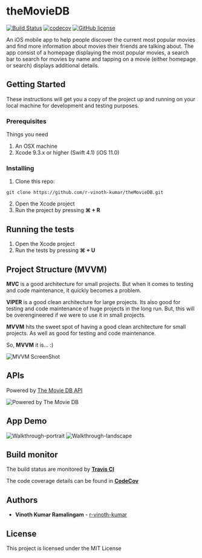 # theMovieDB

[![Build Status](https://travis-ci.com/r-vinoth-kumar/theMovieDB.svg?branch=master)](https://travis-ci.com/r-vinoth-kumar/theMovieDB)
[![codecov](https://codecov.io/gh/r-vinoth-kumar/theMovieDB/branch/master/graph/badge.svg)](https://codecov.io/gh/r-vinoth-kumar/theMovieDB)
[![GitHub license](https://img.shields.io/github/license/mashape/apistatus.svg)](https://github.com/r-vinoth-kumar/theMovieDB)


An iOS mobile app to help people discover the current most popular movies and find more information about movies their friends are talking about. The app consist of a homepage displaying the most popular movies, a search bar to search for movies by name and tapping on a movie (either homepage or search) displays additional details.

## Getting Started

These instructions will get you a copy of the project up and running on your local machine for development and testing purposes.

### Prerequisites

Things you need

1. An OSX machine
2. Xcode 9.3.x or higher (Swift 4.1) (iOS 11.0)

### Installing

1. Clone this repo:
```
git clone https://github.com/r-vinoth-kumar/theMovieDB.git
```
2. Open the Xcode project
3. Run the project by pressing **⌘ + R**

## Running the tests

1. Open the Xcode project
2. Run the tests by pressing **⌘ + U**

## Project Structure (MVVM)

**MVC** is a good architecture for small projects. But when it comes to testing and code maintenance, it quickly becomes a problem.

**VIPER** is a good clean architecture for large projects. Its also good for testing and code maintenance of huge projects in the long run. But, this will be overengineered if we were to use it in small projects.

**MVVM** hits the sweet spot of having a good clean architecture for small projects. As well as good for testing and code maintenance.

So, **MVVM** it is... :)

![MVVM ScreenShot](https://themindstudios.com/blog/content/images/2017/07/MVVM-model.jpg)

## APIs

Powered by [The Movie DB API](https://developers.themoviedb.org/3/getting-started/introduction)

![Powered by The Movie DB](https://www.themoviedb.org/assets/1/v4/logos/408x161-powered-by-rectangle-green-bb4301c10ddc749b4e79463811a68afebeae66ef43d17bcfd8ff0e60ded7ce99.png)

## App Demo

![Walkthrough-portrait](/Walkthrough/animated.gif)
![Walkthrough-landscape](/Walkthrough/animated2.gif)

## Build monitor

The build status are monitored by **[Travis CI](https://travis-ci.com/r-vinoth-kumar/theMovieDB)**

The code coverage details can be found in **[CodeCov](https://codecov.io/gh/r-vinoth-kumar/theMovieDB)**

## Authors

* **Vinoth Kumar Ramalingam** - [r-vinoth-kumar](https://github.com/r-vinoth-kumar)

## License

This project is licensed under the MIT License
